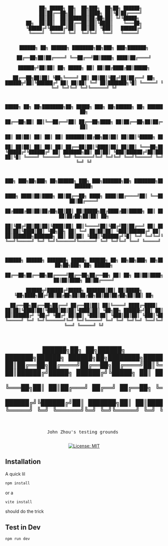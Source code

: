 <div align="center">
<pre>
     ██╗ █████╗ ██╗  ██╗███╗  ██╗██╗ ██████╗
     ██║██╔══██╗██║  ██║████╗ ██║╚█║██╔════╝
     ██║██║  ██║███████║██╔██╗██║ ╚╝╚█████╗ 
██╗  ██║██║  ██║██╔══██║██║╚████║    ╚═══██╗
╚█████╔╝╚█████╔╝██║  ██║██║ ╚███║   ██████╔╝
 ╚════╝  ╚════╝ ╚═╝  ╚═╝╚═╝  ╚══╝   ╚═════╝ 

██████╗ ██╗ ██████╗       ████████╗██╗███╗   ███╗███████╗   
██╔══██╗██║██╔════╝       ╚══██╔══╝██║████╗ ████║██╔════╝   
██████╦╝██║██║  ██╗ █████╗   ██║   ██║██╔████╔██║█████╗     
██╔══██╗██║██║  ╚██╗╚════╝   ██║   ██║██║╚██╔╝██║██╔══╝  ██╗
██████╦╝██║╚██████╔╝         ██║   ██║██║ ╚═╝ ██║███████╗╚█║
╚═════╝ ╚═╝ ╚═════╝          ╚═╝   ╚═╝╚═╝     ╚═╝╚══════╝ ╚╝

 █████╗ ██╗   ██╗████████╗██╗      █████╗ ███╗  ██╗██████╗ ██╗ ██████╗██╗  ██╗   
██╔══██╗██║   ██║╚══██╔══╝██║     ██╔══██╗████╗ ██║██╔══██╗██║██╔════╝██║  ██║   
██║  ██║██║   ██║   ██║   ██║     ███████║██╔██╗██║██║  ██║██║╚█████╗ ███████║   
██║  ██║██║   ██║   ██║   ██║     ██╔══██║██║╚████║██║  ██║██║ ╚═══██╗██╔══██║██╗
╚█████╔╝╚██████╔╝   ██║   ███████╗██║  ██║██║ ╚███║██████╔╝██║██████╔╝██║  ██║╚█║
 ╚════╝  ╚═════╝    ╚═╝   ╚══════╝╚═╝  ╚═╝╚═╝  ╚══╝╚═════╝ ╚═╝╚═════╝ ╚═╝  ╚═╝ ╚╝

███╗   ███╗██╗███╗  ██╗██████╗       ███╗   ███╗███████╗██╗     ████████╗██╗███╗  ██╗ ██████╗    
████╗ ████║██║████╗ ██║██╔══██╗      ████╗ ████║██╔════╝██║     ╚══██╔══╝██║████╗ ██║██╔════╝    
██╔████╔██║██║██╔██╗██║██║  ██║█████╗██╔████╔██║█████╗  ██║        ██║   ██║██╔██╗██║██║  ██╗    
██║╚██╔╝██║██║██║╚████║██║  ██║╚════╝██║╚██╔╝██║██╔══╝  ██║        ██║   ██║██║╚████║██║  ╚██╗██╗
██║ ╚═╝ ██║██║██║ ╚███║██████╔╝      ██║ ╚═╝ ██║███████╗███████╗   ██║   ██║██║ ╚███║╚██████╔╝╚█║
╚═╝     ╚═╝╚═╝╚═╝  ╚══╝╚═════╝       ╚═╝     ╚═╝╚══════╝╚══════╝   ╚═╝   ╚═╝╚═╝  ╚══╝ ╚═════╝  ╚╝

██████╗ ██████╗ ███████╗ █████╗ ██████╗        ██╗       ██╗██╗███╗  ██╗███╗  ██╗██╗███╗  ██╗ ██████╗    
██╔══██╗██╔══██╗██╔════╝██╔══██╗██╔══██╗       ██║  ██╗  ██║██║████╗ ██║████╗ ██║██║████╗ ██║██╔════╝    
██████╦╝██████╔╝█████╗  ███████║██║  ██║█████╗ ╚██╗████╗██╔╝██║██╔██╗██║██╔██╗██║██║██╔██╗██║██║  ██╗    
██╔══██╗██╔══██╗██╔══╝  ██╔══██║██║  ██║╚════╝  ████╔═████║ ██║██║╚████║██║╚████║██║██║╚████║██║  ╚██╗██╗
██████╦╝██║  ██║███████╗██║  ██║██████╔╝        ╚██╔╝ ╚██╔╝ ██║██║ ╚███║██║ ╚███║██║██║ ╚███║╚██████╔╝╚█║
╚═════╝ ╚═╝  ╚═╝╚══════╝╚═╝  ╚═╝╚═════╝          ╚═╝   ╚═╝  ╚═╝╚═╝  ╚══╝╚═╝  ╚══╝╚═╝╚═╝  ╚══╝ ╚═════╝  ╚╝

 ██████╗██╗   ██╗██████╗ ███████╗██████╗  ██████╗██╗████████╗███████╗
██╔════╝██║   ██║██╔══██╗██╔════╝██╔══██╗██╔════╝██║╚══██╔══╝██╔════╝
╚█████╗ ██║   ██║██████╔╝█████╗  ██████╔╝╚█████╗ ██║   ██║   █████╗  
 ╚═══██╗██║   ██║██╔═══╝ ██╔══╝  ██╔══██╗ ╚═══██╗██║   ██║   ██╔══╝  
██████╔╝╚██████╔╝██║     ███████╗██║  ██║██████╔╝██║   ██║   ███████╗
╚═════╝  ╚═════╝ ╚═╝     ╚══════╝╚═╝  ╚═╝╚═════╝ ╚═╝   ╚═╝   ╚══════╝
-----------------------------------------------------------------
John Zhou's testing grounds
</pre>

[![License: MIT](https://img.shields.io/badge/License-MIT-yellow.svg)](https://opensource.org/licenses/MIT)
</div>

## Installation
A quick lil
```sh
npm install
```
or a
```sh
vite install
```
should do the trick

## Test in Dev
```sh
npm run dev
```
